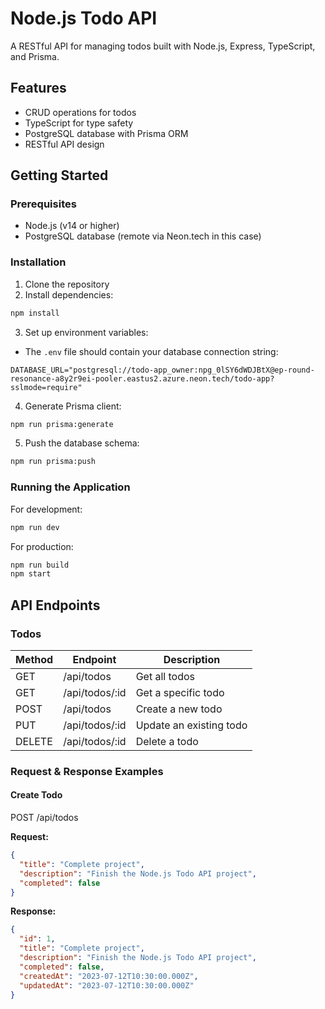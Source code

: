 # Node.js Todo API

A RESTful API for managing todos built with Node.js, Express, TypeScript, and Prisma.

## Features

- CRUD operations for todos
- TypeScript for type safety
- PostgreSQL database with Prisma ORM
- RESTful API design

## Getting Started

### Prerequisites

- Node.js (v14 or higher)
- PostgreSQL database (remote via Neon.tech in this case)

### Installation

1. Clone the repository
2. Install dependencies:
```bash
npm install
```

3. Set up environment variables:
- The `.env` file should contain your database connection string:
```
DATABASE_URL="postgresql://todo-app_owner:npg_0lSY6dWDJBtX@ep-round-resonance-a8y2r9ei-pooler.eastus2.azure.neon.tech/todo-app?sslmode=require"
```

4. Generate Prisma client:
```bash
npm run prisma:generate
```

5. Push the database schema:
```bash
npm run prisma:push
```

### Running the Application

For development:
```bash
npm run dev
```

For production:
```bash
npm run build
npm start
```

## API Endpoints

### Todos

| Method | Endpoint       | Description            |
|--------|---------------|------------------------|
| GET    | /api/todos     | Get all todos          |
| GET    | /api/todos/:id | Get a specific todo    |
| POST   | /api/todos     | Create a new todo      |
| PUT    | /api/todos/:id | Update an existing todo|
| DELETE | /api/todos/:id | Delete a todo          |

### Request & Response Examples

#### Create Todo
POST /api/todos

**Request:**
```json
{
  "title": "Complete project",
  "description": "Finish the Node.js Todo API project",
  "completed": false
}
```

**Response:**
```json
{
  "id": 1,
  "title": "Complete project",
  "description": "Finish the Node.js Todo API project",
  "completed": false,
  "createdAt": "2023-07-12T10:30:00.000Z",
  "updatedAt": "2023-07-12T10:30:00.000Z"
}
```